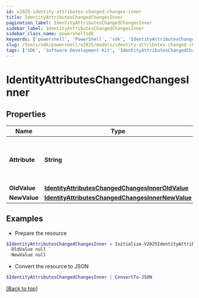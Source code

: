 ```yaml
---
id: v2025-identity-attributes-changed-changes-inner
title: IdentityAttributesChangedChangesInner
pagination_label: IdentityAttributesChangedChangesInner
sidebar_label: IdentityAttributesChangedChangesInner
sidebar_class_name: powershellsdk
keywords: ['powershell', 'PowerShell', 'sdk', 'IdentityAttributesChangedChangesInner', 'V2025IdentityAttributesChangedChangesInner'] 
slug: /tools/sdk/powershell/v2025/models/identity-attributes-changed-changes-inner
tags: ['SDK', 'Software Development Kit', 'IdentityAttributesChangedChangesInner', 'V2025IdentityAttributesChangedChangesInner']
---
```



# IdentityAttributesChangedChangesInner

## Properties

Name | Type | Description | Notes
------------ | ------------- | ------------- | -------------
**Attribute** | **String** | The name of the identity attribute that changed. | [required]
**OldValue** | [**IdentityAttributesChangedChangesInnerOldValue**](identity-attributes-changed-changes-inner-old-value) |  | [optional] 
**NewValue** | [**IdentityAttributesChangedChangesInnerNewValue**](identity-attributes-changed-changes-inner-new-value) |  | [optional] 

## Examples

- Prepare the resource
```powershell
$IdentityAttributesChangedChangesInner = Initialize-V2025IdentityAttributesChangedChangesInner  -Attribute department `
 -OldValue null `
 -NewValue null
```

- Convert the resource to JSON
```powershell
$IdentityAttributesChangedChangesInner | ConvertTo-JSON
```


[[Back to top]](#) 

